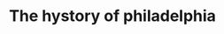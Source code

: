 ---
pid: LLP226
title: The hystory of philadelphia
location_transcription: 
zipcode: 
outside_phl: 
neighborhood: 
age: 
age_range: 
instagram: 
image_file_name: LLP_226.jpg
proposal_transcription: Be Fair
topic: History,Inequality,Philadelphia
topic_summary: 0, 0, 0
type: Sculpture Statue
keywords_other: fairness, equality
credit: 
image_labels: 
twitter: 
facebook: 
permalink: "/monuments/llp226/"
layout: item-page
---